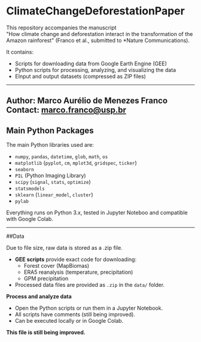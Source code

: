 # ClimateChangeDeforestationPaper

This repository accompanies the manuscript  
"How climate change and deforestation interact in the transformation of the Amazon rainforest"
(Franco et al., submitted to *Nature Communications).

It contains:
- Scripts for downloading data from Google Earth Engine (GEE)
- Python scripts for processing, analyzing, and visualizing the data
- EInput and output datasets (compressed as ZIP files)

---
Author: Marco Aurélio de Menezes Franco
Contact: marco.franco@usp.br
---

## Main Python Packages

The main Python libraries used are:

- `numpy`, `pandas`, `datetime`, `glob`, `math`, `os`
- `matplotlib` (`pyplot`, `cm`, `mplot3d`, `gridspec`, `ticker`)
- `seaborn`
- `PIL` (Python Imaging Library)
- `scipy` (`signal`, `stats`, `optimize`)
- `statsmodels`
- `sklearn` (`linear_model`, `cluster`)
- `pylab`

Everything runs on Python 3.x, tested in Jupyter Noteboo and compatible with Google Colab.

---

##Data

Due to file size, raw data is stored as a .zip file. 

- **GEE scripts** provide exact code for downloading:
  - Forest cover (MapBiomas)
  - ERA5 reanalysis (temperature, precipitation)
  - GPM precipitation
- Processed data files are provided as `.zip` in the `data/` folder.

**Process and analyze data**
   - Open the Python scripts or run them in a Jupyter Notebook.
   - All scripts have comments (still being improved).
   - Can be executed locally or in Google Colab.

**This file is still being improved.**

